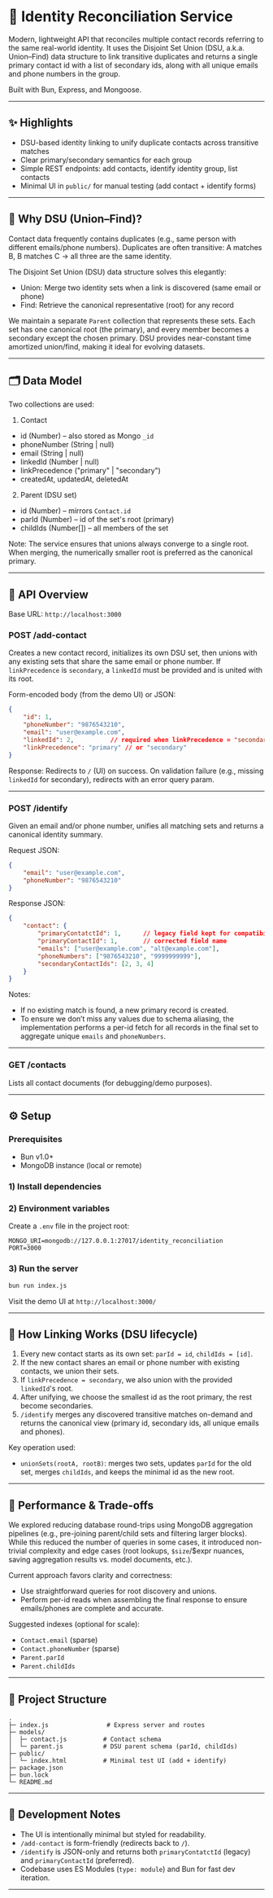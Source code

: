 # 🔗 Identity Reconciliation Service

Modern, lightweight API that reconciles multiple contact records referring to the same real-world identity. It uses the Disjoint Set Union (DSU, a.k.a. Union–Find) data structure to link transitive duplicates and returns a single primary contact id with a list of secondary ids, along with all unique emails and phone numbers in the group.

Built with Bun, Express, and Mongoose.

---

## ✨ Highlights

- DSU-based identity linking to unify duplicate contacts across transitive matches
- Clear primary/secondary semantics for each group
- Simple REST endpoints: add contacts, identify identity group, list contacts
- Minimal UI in `public/` for manual testing (add contact + identify forms)

---

## 🧠 Why DSU (Union–Find)?

Contact data frequently contains duplicates (e.g., same person with different emails/phone numbers). Duplicates are often transitive: A matches B, B matches C → all three are the same identity.

The Disjoint Set Union (DSU) data structure solves this elegantly:

- Union: Merge two identity sets when a link is discovered (same email or phone)
- Find: Retrieve the canonical representative (root) for any record

We maintain a separate `Parent` collection that represents these sets. Each set has one canonical root (the primary), and every member becomes a secondary except the chosen primary. DSU provides near-constant time amortized union/find, making it ideal for evolving datasets.

---

## 🗂️ Data Model

Two collections are used:

1) Contact
- id (Number) – also stored as Mongo `_id`
- phoneNumber (String | null)
- email (String | null)
- linkedId (Number | null)
- linkPrecedence ("primary" | "secondary")
- createdAt, updatedAt, deletedAt

2) Parent (DSU set)
- id (Number) – mirrors `Contact.id`
- parId (Number) – id of the set's root (primary)
- childIds (Number[]) – all members of the set

Note: The service ensures that unions always converge to a single root. When merging, the numerically smaller root is preferred as the canonical primary.

---

## 🧪 API Overview

Base URL: `http://localhost:3000`

### POST /add-contact
Creates a new contact record, initializes its own DSU set, then unions with any existing sets that share the same email or phone number. If `linkPrecedence` is `secondary`, a `linkedId` must be provided and is united with its root.

Form-encoded body (from the demo UI) or JSON:
```json
{
	"id": 1,
	"phoneNumber": "9876543210",
	"email": "user@example.com",
	"linkedId": 2,          // required when linkPrecedence = "secondary"
	"linkPrecedence": "primary" // or "secondary"
}
```

Response: Redirects to `/` (UI) on success. On validation failure (e.g., missing `linkedId` for secondary), redirects with an error query param.

---

### POST /identify
Given an email and/or phone number, unifies all matching sets and returns a canonical identity summary.

Request JSON:
```json
{
	"email": "user@example.com",
	"phoneNumber": "9876543210"
}
```

Response JSON:
```json
{
	"contact": {
		"primaryContatctId": 1,      // legacy field kept for compatibility
		"primaryContactId": 1,       // corrected field name
		"emails": ["user@example.com", "alt@example.com"],
		"phoneNumbers": ["9876543210", "9999999999"],
		"secondaryContactIds": [2, 3, 4]
	}
}
```

Notes:
- If no existing match is found, a new primary record is created.
- To ensure we don’t miss any values due to schema aliasing, the implementation performs a per-id fetch for all records in the final set to aggregate unique `emails` and `phoneNumbers`.

---

### GET /contacts
Lists all contact documents (for debugging/demo purposes).

---

## ⚙️ Setup

### Prerequisites
- Bun v1.0+
- MongoDB instance (local or remote)

### 1) Install dependencies
### 2) Environment variables
Create a `.env` file in the project root:
```env
MONGO_URI=mongodb://127.0.0.1:27017/identity_reconciliation
PORT=3000
```

### 3) Run the server
```bash
bun run index.js
```

Visit the demo UI at `http://localhost:3000/`

---

## 🧩 How Linking Works (DSU lifecycle)

1) Every new contact starts as its own set: `parId = id`, `childIds = [id]`.
2) If the new contact shares an email or phone number with existing contacts, we union their sets.
3) If `linkPrecedence = secondary`, we also union with the provided `linkedId`'s root.
4) After unifying, we choose the smallest id as the root primary, the rest become secondaries.
5) `/identify` merges any discovered transitive matches on-demand and returns the canonical view (primary id, secondary ids, all unique emails and phones).

Key operation used:
- `unionSets(rootA, rootB)`: merges two sets, updates `parId` for the old set, merges `childIds`, and keeps the minimal id as the new root.

---

## 🚀 Performance & Trade-offs

We explored reducing database round-trips using MongoDB aggregation pipelines (e.g., pre-joining parent/child sets and filtering larger blocks). While this reduced the number of queries in some cases, it introduced non-trivial complexity and edge cases (root lookups, `$size`/$expr nuances, saving aggregation results vs. model documents, etc.).

Current approach favors clarity and correctness:
- Use straightforward queries for root discovery and unions.
- Perform per-id reads when assembling the final response to ensure emails/phones are complete and accurate.

Suggested indexes (optional for scale):
- `Contact.email` (sparse)
- `Contact.phoneNumber` (sparse)
- `Parent.parId`
- `Parent.childIds`

---

## 📁 Project Structure

```
.
├─ index.js                # Express server and routes
├─ models/
│  ├─ contact.js          # Contact schema
│  └─ parent.js           # DSU parent schema (parId, childIds)
├─ public/
│  └─ index.html          # Minimal test UI (add + identify)
├─ package.json
├─ bun.lock
└─ README.md
```

---

## 🧰 Development Notes

- The UI is intentionally minimal but styled for readability.
- `/add-contact` is form-friendly (redirects back to `/`).
- `/identify` is JSON-only and returns both `primaryContatctId` (legacy) and `primaryContactId` (preferred).
- Codebase uses ES Modules (`type: module`) and Bun for fast dev iteration.

---
